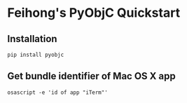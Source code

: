 # Feihong's PyObjC Quickstart

## Installation

`pip install pyobjc`

## Get bundle identifier of Mac OS X app

`osascript -e 'id of app "iTerm"'`
